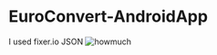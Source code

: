 # EuroConvert-AndroidApp
I used fixer.io JSON
![howmuch](https://user-images.githubusercontent.com/18592588/59498429-18967000-8e9e-11e9-98bc-b6e7f4433fc1.jpg)
